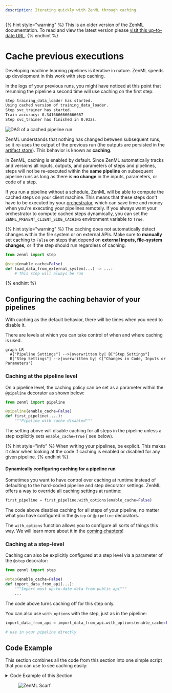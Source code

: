 ```yaml
---
description: Iterating quickly with ZenML through caching.
---
```


{% hint style="warning" %}
This is an older version of the ZenML documentation. To read and view the latest version please [visit this up-to-date URL](https://docs.zenml.io).
{% endhint %}


# Cache previous executions

Developing machine learning pipelines is iterative in nature. ZenML speeds up development in this work with step caching.

In the logs of your previous runs, you might have noticed at this point that rerunning the pipeline a second time will use caching on the first step:

```bash
Step training_data_loader has started.
Using cached version of training_data_loader.
Step svc_trainer has started.
Train accuracy: 0.3416666666666667
Step svc_trainer has finished in 0.932s.
```

![DAG of a cached pipeline run](../../.gitbook/assets/CachedDag.png)

ZenML understands that nothing has changed between subsequent runs, so it re-uses the output of the previous run (the outputs are persisted in the [artifact store](https://docs.zenml.io/stacks/artifact-stores)). This behavior is known as **caching**.

In ZenML, caching is enabled by default. Since ZenML automatically tracks and versions all inputs, outputs, and parameters of steps and pipelines, steps will not be re-executed within the **same pipeline** on subsequent pipeline runs as long as there is **no change** in the inputs, parameters, or code of a step.

If you run a pipeline without a schedule, ZenML will be able to compute the cached steps on your client machine. This means that these steps don't have to be executed by your [orchestrator](https://docs.zenml.io/stacks/orchestrators), which can save time and money when you're executing your pipelines remotely. If you always want your orchestrator to compute cached steps dynamically, you can set the `ZENML_PREVENT_CLIENT_SIDE_CACHING` environment variable to `True`.

{% hint style="warning" %}
The caching does not automatically detect changes within the file system or on external APIs. Make sure to **manually** set caching to `False` on steps that depend on **external inputs, file-system changes,** or if the step should run regardless of caching.

```python
from zenml import step

@step(enable_cache=False)
def load_data_from_external_system(...) -> ...:
    # This step will always be run
```
{% endhint %}

## Configuring the caching behavior of your pipelines

With caching as the default behavior, there will be times when you need to disable it.

There are levels at which you can take control of when and where caching is used.

```mermaid
graph LR
  A["Pipeline Settings"] -->|overwritten by| B["Step Settings"] 
  B["Step Settings"] -->|overwritten by| C["Changes in Code, Inputs or Parameters"] 
```

### Caching at the pipeline level

On a pipeline level, the caching policy can be set as a parameter within the `@pipeline` decorator as shown below:

```python
from zenml import pipeline

@pipeline(enable_cache=False)
def first_pipeline(....):
    """Pipeline with cache disabled"""
```

The setting above will disable caching for all steps in the pipeline unless a step explicitly sets `enable_cache=True` ( see below).

{% hint style="info" %}
When writing your pipelines, be explicit. This makes it clear when looking at the code if caching is enabled or disabled for any given pipeline.
{% endhint %}

#### Dynamically configuring caching for a pipeline run

Sometimes you want to have control over caching at runtime instead of defaulting to the hard-coded pipeline and step decorator settings. ZenML offers a way to override all caching settings at runtime:

```python
first_pipeline = first_pipeline.with_options(enable_cache=False)
```

The code above disables caching for all steps of your pipeline, no matter what you have configured in the `@step` or `@pipeline` decorators.

The `with_options` function allows you to configure all sorts of things this way. We will learn more about it in the [coming chapters](../production-guide/configure-pipeline.md)!

### Caching at a step-level

Caching can also be explicitly configured at a step level via a parameter of the `@step` decorator:

```python
from zenml import step

@step(enable_cache=False)
def import_data_from_api(...):
    """Import most up-to-date data from public api"""
    ...
```

The code above turns caching off for this step only.

You can also use `with_options` with the step, just as in the pipeline:

```python
import_data_from_api = import_data_from_api.with_options(enable_cache=False)

# use in your pipeline directly
```

## Code Example

This section combines all the code from this section into one simple script that you can use to see caching easily:

<details>

<summary>Code Example of this Section</summary>

```python
from typing import Tuple, Annotated
import pandas as pd
from sklearn.datasets import load_iris
from sklearn.model_selection import train_test_split
from sklearn.base import ClassifierMixin
from sklearn.svm import SVC

from zenml import pipeline, step
from zenml.logger import get_logger

logger = get_logger(__name__)


@step
def training_data_loader() -> Tuple[
    Annotated[pd.DataFrame, "X_train"],
    Annotated[pd.DataFrame, "X_test"],
    Annotated[pd.Series, "y_train"],
    Annotated[pd.Series, "y_test"],
]:
    """Load the iris dataset as tuple of Pandas DataFrame / Series."""
    iris = load_iris(as_frame=True)
    X_train, X_test, y_train, y_test = train_test_split(
        iris.data, iris.target, test_size=0.2, shuffle=True, random_state=42
    )
    return X_train, X_test, y_train, y_test


@step
def svc_trainer(
    X_train: pd.DataFrame,
    y_train: pd.Series,
    gamma: float = 0.001,
) -> Tuple[
    Annotated[ClassifierMixin, "trained_model"],
    Annotated[float, "training_acc"],
]:
    """Train a sklearn SVC classifier and log to MLflow."""
    model = SVC(gamma=gamma)
    model.fit(X_train.to_numpy(), y_train.to_numpy())
    train_acc = model.score(X_train.to_numpy(), y_train.to_numpy())
    print(f"Train accuracy: {train_acc}")
    return model, train_acc


@pipeline
def training_pipeline(gamma: float = 0.002):
    X_train, X_test, y_train, y_test = training_data_loader()
    svc_trainer(gamma=gamma, X_train=X_train, y_train=y_train)


if __name__ == "__main__":
    training_pipeline()

    # Step one will use cache, step two will rerun. 
    # ZenML will detect a different value for the
    # `gamma` input of the second step and disable caching.
    logger.info("\n\nFirst step cached, second not due to parameter change")
    training_pipeline(gamma=0.0001)

    # This will disable cache for the second step.
    logger.info("\n\nFirst step cached, second not due to settings")
    svc_trainer = svc_trainer.with_options(enable_cache=False)
    training_pipeline()

    # This will disable cache for all steps.
    logger.info("\n\nCaching disabled for the entire pipeline")
    training_pipeline.with_options(enable_cache=False)()
```

</details>

<figure><img src="https://static.scarf.sh/a.png?x-pxid=f0b4f458-0a54-4fcd-aa95-d5ee424815bc" alt="ZenML Scarf"><figcaption></figcaption></figure>
